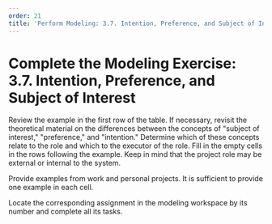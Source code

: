 ```yaml
---
order: 21
title: 'Perform Modeling: 3.7. Intention, Preference, and Subject of Interest'
---
```


# Complete the Modeling Exercise: 3.7. Intention, Preference, and Subject of Interest

Review the example in the first row of the table. If necessary, revisit the theoretical material on the differences between the concepts of "subject of interest," "preference," and "intention." Determine which of these concepts relate to the role and which to the executor of the role. Fill in the empty cells in the rows following the example. Keep in mind that the project role may be external or internal to the system.

Provide examples from work and personal projects. It is sufficient to provide one example in each cell.

Locate the corresponding assignment in the modeling workspace by its number and complete all its tasks.